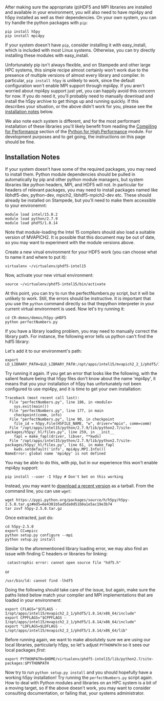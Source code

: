 After making sure the appropriate (p)HDF5 and MPI libraries are
installed and available in your environment, you will also need to have
mpi4py and h5py installed as well as their dependencies. On your own system,
you can try handle the python packages with `pip`:


```
pip install h5py
pip install mpi4py
```

If your system doesn't have `pip`, consider installing it with
easy_install, which is included with most Linux systems. Otherwise,
you can try directly installing these modules with easy_install.

Unfortunately pip isn't always flexible, and on Stampede and other large
HPC systems, this simple recipe almost certainly won't work due to
the presence of multiple versions of almost every library and compiler.
In particular, `pip install h5py` is unlikely to work, since the default
configuration won't enable MPI support through mpi4py. If you aren't worried about mpi4py
support just yet, you can happily avoid this concern for now. If you do need it, you'll
probably need to manually download and install the h5py archive to get things
up and running quickly. If this describes your situation, or the above 
didn't work for you, please see the [installation notes](#installation-notes) below.

We also note each system is different, and for the most performant installation of
these libraries you'll likely benefit from reading the [Compiling for
Performance](https://www.cac.cornell.edu/VW/python/compiling.aspx)
section of the [Python for High
Performance](https://www.cac.cornell.edu/VW/python/) module.  For
development purposes and to get going, the instructions on this page should
be fine.


## Installation Notes

If your system doesn't have some of the required packages, you may
need to install them. Python module dependencies should be pulled in
automatically by pip and other python module managers, but system
libraries like python headers, MPI, and HDF5 will not. In particular
for headers of relevant packages, you may need to install packages
named like libhdf5-dev, python-dev, mpich2, libhdf5-mpich2-dev etc.
These should already be installed on Stampede, but you'll need
to make them accessible to your environemnt:

```
module load intel/15.0.2
module load python/2.7.9
module load phdf5/1.8.14
```

Note that module-loading the Intel 15 compilers should also load a suitable
version of MVAPICH2. It is possible that this document may be out of date, 
so you may want to experiment with the module versions above.

Create a new virual environment for your HDF5 work 
(you can choose what to name it and where to put it):

```
virtualenv ~/virtualenv/phdf5-intel15
```

Now, activate your new virtual environment:

```
source ~/virtualenv/phdf5-intel15/bin/activate
```

At this point, you can try to run the perfectNumbers.py script, but it will be unlikely to work.
Still, the errors should be instructive. It is important that you use the `python`
command directly so that thepython interpreter in your current virtual environment is used.
Now let's try running it:

```
cd CR-demos/demos/h5py-pHDF5
python perfectNumbers.py
```


If you have a library loading problem, you may need to manually correct the library path. For instance,
the following error tells us python can't find the hdf5 library:

Let's add it to our environment's path:

```
export LD_LIBRARY_PATH=$LD_LIBRARY_PATH:/opt/apps/intel15/mvapich2_2_1/phdf5/1.8.14/x86_64/lib
```

Try running it again. If you get an error that looks like the following, with the salient
feature being that h5py files don't know about the name 'mpi4py', it means that you your
installation of h5py has unfortunately not been configured to use mpi4py, and it is time to get
your own installation:

```
Traceback (most recent call last):
  File "perfectNumbers.py", line 186, in <module>
    sys.exit(main())
  File "perfectNumbers.py", line 177, in main
    checkpoint(comm, info)
  File "perfectNumbers.py", line 90, in checkpoint
    file_id = h5py.File(H5FILE_NAME, "w", driver="mpio", comm=comm)
  File "/opt/apps/intel15/python/2.7.9/lib/python2.7/site-packages/h5py/_hl/files.py", line 259, in __init__
    fapl = make_fapl(driver, libver, **kwds)
  File "/opt/apps/intel15/python/2.7.9/lib/python2.7/site-packages/h5py/_hl/files.py", line 61, in make_fapl
    kwds.setdefault('info', mpi4py.MPI.Info())
NameError: global name 'mpi4py' is not defined
```

You may be able to do this, with pip, but in our experience this won't enable mpi4py support:

```
pip install --user -I h5py # Don't bet on this working
```

Instead, you may want to [download a recent version](https://pypi.python.org/pypi/h5py) as a tarball. From the command line, you can use `wget`:

```
wget https://pypi.python.org/packages/source/h/h5py/h5py-2.5.0.tar.gz#md5=6e4301b5ad5da0d51b0a1e5ac19e3b74
tar zxvf h5py-2.5.0.tar.gz
```

Once extracted, just do:

```
cd h5py-2.5.0
export CC=mpicc
python setup.py configure --mpi
python setup.py install
```


Similar to the aforementioned library loading error, we may also find an issue with finding C headers or libraries for linking:

```
 catastrophic error: cannot open source file "hdf5.h"
```

or

```
/usr/bin/ld: cannot find -lhdf5 
 ```
 
 Doing the following should take care of the issue, but again, make sure the paths listed
 below match your compiler and MPI implementations that are loaded in your environment:

```
export CFLAGS="$CFLAGS -I/opt/apps/intel15/mvapich2_2_1/phdf5/1.8.14/x86_64/include"
export CPPFLAGS="$CPPFLAGS -I/opt/apps/intel15/mvapich2_2_1/phdf5/1.8.14/x86_64/include"
export "LDFLAGS=$LDFLAGS -L/opt/apps/intel15/mvapich2_2_1/phdf5/1.8.14/x86_64/lib"
```

Before running again, we want to make absolutely sure we are using our local libraries,
particularly h5py, so let's adjust `PYTHONPATH` so it sees our local packages *first*:

```
export PYTHONPATH=$HOME/virtualenv/phdf5-intel15/lib/python2.7/site-packages:$PYTHONPATH
```

Now try to run `python setup.py install` and you should hopefully have a working h5py installation! 
Try running the `perfectNumbers.py` script again.
How to deal with Python modules and libraries on an HPC system is 
a bit of a moving target, so if the above doesn't work, you may want to consider consulting
documentation, or failing that, your systems administrator.

